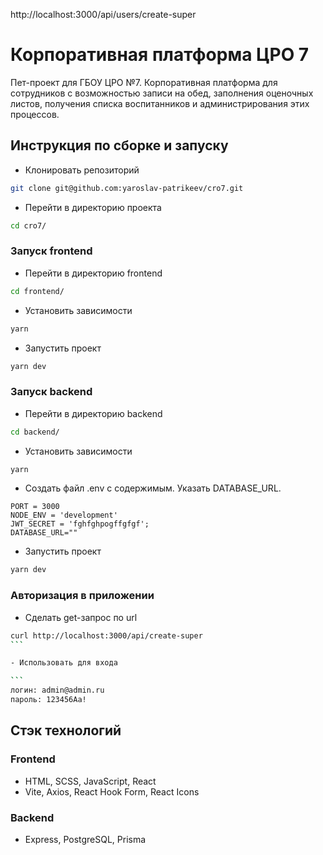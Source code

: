 http://localhost:3000/api/users/create-super

# Корпоративная платформа ЦРО 7

Пет-проект для ГБОУ ЦРО №7. Корпоративная платформа для сотрудников с возможностью записи на обед, заполнения оценочных листов,
получения списка воспитанников и администрирования этих процессов.

## Инструкция по сборке и запуску

- Клонировать репозиторий

```bash
git clone git@github.com:yaroslav-patrikeev/cro7.git
```

- Перейти в директорию проекта

```bash
cd cro7/
```

### Запуск frontend

- Перейти в директорию frontend

```bash
cd frontend/
```

- Установить зависимости

```bash
yarn
```

- Запустить проект

```bash
yarn dev
```

### Запуск backend

- Перейти в директорию backend

```bash
cd backend/
```

- Установить зависимости

```bash
yarn
```

- Создать файл .env с содержимым. Указать DATABASE_URL.

```
PORT = 3000
NODE_ENV = 'development'
JWT_SECRET = 'fghfghpogffgfgf';
DATABASE_URL=""
```

- Запустить проект

```bash
yarn dev
```

### Авторизация в приложении

- Сделать get-запрос по url

````bash
curl http://localhost:3000/api/create-super
```

- Использовать для входа

```
логин: admin@admin.ru
пароль: 123456Aa!
````

## Стэк технологий

### Frontend

- HTML, SCSS, JavaScript, React
- Vite, Axios, React Hook Form, React Icons

### Backend

- Express, PostgreSQL, Prisma

```

```
